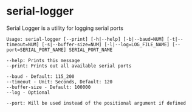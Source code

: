 # serial-logger

Serial Logger is a utility for logging serial ports

```
Usage: serial-logger [--print] [-h|--help] [-b|--baud=NUM] [-t|--timeout=NUM] [-s|--buffer-size=NUM] [-l|--log=LOG_FILE_NAME] [--port=SERIAL_PORT_NAME] SERIAL_PORT_NAME

--help: Prints this message
--print: Prints out all available serial ports

--baud - Default: 115_200
--timeout - Unit: Seconds, Default: 120
--buffer-size - Default: 100000
--log - Optional

--port: Will be used instead of the positional argument if defined
```
